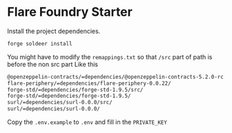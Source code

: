 # Flare Foundry Starter

Install the project dependencies.

```bash
forge soldeer install
```

You might have to modify the `remappings.txt` so that `/src` part of path is before the non src part
Like this

```bash
@openzeppelin-contracts/=dependencies/@openzeppelin-contracts-5.2.0-rc.1/
flare-periphery/=dependencies/flare-periphery-0.0.22/
forge-std/=dependencies/forge-std-1.9.5/src/
forge-std/=dependencies/forge-std-1.9.5/
surl/=dependencies/surl-0.0.0/src/
surl/=dependencies/surl-0.0.0/
```

Copy the `.env.example` to `.env` and fill in the `PRIVATE_KEY`
